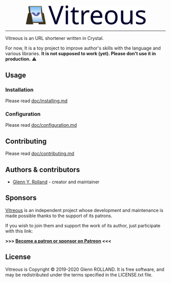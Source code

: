 
# <img src="doc/logo.svg" style="width: 75%; display: block; margin: 0 auto;" alt="Vitreous" />

----

Vitreous is an URL shortener written in Crystal. 

For now, It is a toy project to improve author's skills with the language and various libraries. **It is not supposed to work (yet). Please don't use it in production.** :warning:

## Usage

### Installation

Please read [doc/installing.md](doc/installing.md)

### Configuration

Please read [doc/configuration.md](doc/configuration.md)

## Contributing

Please read [doc/contributing.md](doc/contributing.md)

## Authors & contributors

* [Glenn Y. Rolland](https://github.com/glenux) - creator and maintainer

## Sponsors

[Vitreous](https://github.com/glenux/vitreous) is an independent project whose development and maintenance is made possible thanks to the support of its patrons.

If you wish to join them and support the work of its author, just participate with this link:

**>>> [Become a patron or sponsor on Patreon](https://www.patreon.com/glenux) <<<**

## License

Vitreous is Copyright © 2019-2020 Glenn ROLLAND. It is free software, and may be redistributed under the terms specified in the LICENSE.txt file.
